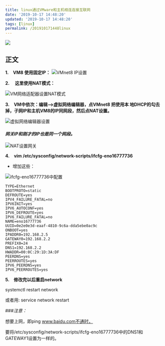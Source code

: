 ```yaml
---
title: linux通过VMware和主机相连连接互联网
date: '2019-10-17 14:48:20'
updated: '2019-10-17 14:48:20'
tags: [linux]
permalink: /201910171448linux
---
```

![](https://img.hacpai.com/bing/20181014.jpg?imageView2/1/w/960/h/540/interlace/1/q/100)


## 正文

 **1.&emsp;VM8 使用固定IP：**
![VMnet8 IP设置](https://cdn.jsdelivr.net/gh/smallersoup/jsDelivr-cdn@main/blog/article/imgconvert-csdnimg/0c5b7b8d8f09e1491ce01376a868beda.png)

**2.&emsp; 这里使用NAT模式：**

![VM网络适配器设置NAT模式](https://cdn.jsdelivr.net/gh/smallersoup/jsDelivr-cdn@main/blog/article/imgconvert-csdnimg/38b8f2933d51dc140a96c39ee3b08d81.png)

**3.&emsp;VM中依次：编辑——>虚拟网络编辑器，点VMnet8 把使用本 
 地DHCP的勾去掉，子网IP和主机VM8的IP同网段，然后点NAT设置。**

![虚拟网络编辑器设置](https://cdn.jsdelivr.net/gh/smallersoup/jsDelivr-cdn@main/blog/article/imgconvert-csdnimg/74d7496b7d442fb524af73de78579c0d.png)

#### *网关IP和刚才的IP也是同一个网段。*

![NAT设置网关](https://cdn.jsdelivr.net/gh/smallersoup/jsDelivr-cdn@main/blog/article/imgconvert-csdnimg/fe2160f5829d6345d5cd93e8ad1109f7.png)

**4.&emsp;vim  /etc/sysconfig/network-scripts/ifcfg-eno16777736**

* 增加这些：

![ifcfg-eno16777736中配置](https://cdn.jsdelivr.net/gh/smallersoup/jsDelivr-cdn@main/blog/article/imgconvert-csdnimg/e570a4f7afec3fd2ef9e7eb4e7c9962b.png)
```
TYPE=Ethernet
BOOTPROTO=static
DEFROUTE=yes
IPV4_FAILURE_FATAL=no
IPV6INIT=yes
IPV6_AUTOCONF=yes
IPV6_DEFROUTE=yes
IPV6_FAILURE_FATAL=no
NAME=eno16777736
UUID=0e2e0e3d-eaaf-4810-9c6a-dda5ebe0ac9c
ONBOOT=yes
IPADDR0=192.168.2.5
GATEWAY0=192.168.2.2
PREFIX0=24
DNS1=192.168.2.2
HWADDR=00:0C:29:1D:3A:DF
PEERDNS=yes
PEERROUTES=yes
IPV6_PEERDNS=yes
IPV6_PEERROUTES=yes
```
**5.&emsp;修改完以后重启network**  

systemctl restart network

或者用:
service network restart

###*注意：*

想要上网，即ping www.baidu.com不通时，

要将/etc/sysconfig/network-scripts/ifcfg-eno16777736中的DNS1和GATEWAY1设置为一样的。


